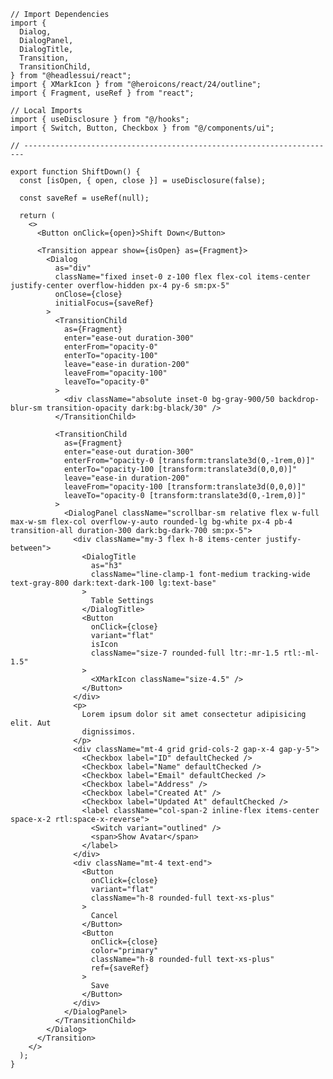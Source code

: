 ﻿```tsx
// Import Dependencies
import {
  Dialog,
  DialogPanel,
  DialogTitle,
  Transition,
  TransitionChild,
} from "@headlessui/react";
import { XMarkIcon } from "@heroicons/react/24/outline";
import { Fragment, useRef } from "react";

// Local Imports
import { useDisclosure } from "@/hooks";
import { Switch, Button, Checkbox } from "@/components/ui";

// ----------------------------------------------------------------------

export function ShiftDown() {
  const [isOpen, { open, close }] = useDisclosure(false);

  const saveRef = useRef(null);

  return (
    <>
      <Button onClick={open}>Shift Down</Button>

      <Transition appear show={isOpen} as={Fragment}>
        <Dialog
          as="div"
          className="fixed inset-0 z-100 flex flex-col items-center justify-center overflow-hidden px-4 py-6 sm:px-5"
          onClose={close}
          initialFocus={saveRef}
        >
          <TransitionChild
            as={Fragment}
            enter="ease-out duration-300"
            enterFrom="opacity-0"
            enterTo="opacity-100"
            leave="ease-in duration-200"
            leaveFrom="opacity-100"
            leaveTo="opacity-0"
          >
            <div className="absolute inset-0 bg-gray-900/50 backdrop-blur-sm transition-opacity dark:bg-black/30" />
          </TransitionChild>

          <TransitionChild
            as={Fragment}
            enter="ease-out duration-300"
            enterFrom="opacity-0 [transform:translate3d(0,-1rem,0)]"
            enterTo="opacity-100 [transform:translate3d(0,0,0)]"
            leave="ease-in duration-200"
            leaveFrom="opacity-100 [transform:translate3d(0,0,0)]"
            leaveTo="opacity-0 [transform:translate3d(0,-1rem,0)]"
          >
            <DialogPanel className="scrollbar-sm relative flex w-full max-w-sm flex-col overflow-y-auto rounded-lg bg-white px-4 pb-4 transition-all duration-300 dark:bg-dark-700 sm:px-5">
              <div className="my-3 flex h-8 items-center justify-between">
                <DialogTitle
                  as="h3"
                  className="line-clamp-1 font-medium tracking-wide text-gray-800 dark:text-dark-100 lg:text-base"
                >
                  Table Settings
                </DialogTitle>
                <Button
                  onClick={close}
                  variant="flat"
                  isIcon
                  className="size-7 rounded-full ltr:-mr-1.5 rtl:-ml-1.5"
                >
                  <XMarkIcon className="size-4.5" />
                </Button>
              </div>
              <p>
                Lorem ipsum dolor sit amet consectetur adipisicing elit. Aut
                dignissimos.
              </p>
              <div className="mt-4 grid grid-cols-2 gap-x-4 gap-y-5">
                <Checkbox label="ID" defaultChecked />
                <Checkbox label="Name" defaultChecked />
                <Checkbox label="Email" defaultChecked />
                <Checkbox label="Address" />
                <Checkbox label="Created At" />
                <Checkbox label="Updated At" defaultChecked />
                <label className="col-span-2 inline-flex items-center space-x-2 rtl:space-x-reverse">
                  <Switch variant="outlined" />
                  <span>Show Avatar</span>
                </label>
              </div>
              <div className="mt-4 text-end">
                <Button
                  onClick={close}
                  variant="flat"
                  className="h-8 rounded-full text-xs-plus"
                >
                  Cancel
                </Button>
                <Button
                  onClick={close}
                  color="primary"
                  className="h-8 rounded-full text-xs-plus"
                  ref={saveRef}
                >
                  Save
                </Button>
              </div>
            </DialogPanel>
          </TransitionChild>
        </Dialog>
      </Transition>
    </>
  );
}

```
